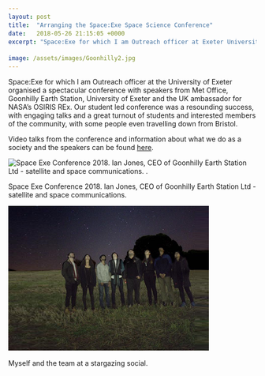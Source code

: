 ```yaml
---
layout: post
title:  "Arranging the Space:Exe Space Science Conference"
date:   2018-05-26 21:15:05 +0000
excerpt: "Space:Exe for which I am Outreach officer at Exeter University organised a spectacular conference with speakers from Met Office, Goonhilly Earth Station & UK ambassador for NASA’s OSIRIS REx."

image: /assets/images/Goonhilly2.jpg
---
```

Space:Exe for which I am Outreach officer at the University of Exeter organised a spectacular conference with speakers from Met Office, Goonhilly Earth Station, University of Exeter and the UK ambassador for NASA’s OSIRIS REx.
Our student led conference was a resounding success, with engaging talks and a great turnout of students and interested members of the community, with some people even travelling down from Bristol.

Video talks from the conference and information about what we do as a society and the speakers can be found [here][conf-link].

![Space Exe Conference 2018. Ian Jones, CEO of Goonhilly Earth Station Ltd - satellite and space communications.
.](/assets/images/Goonhilly2.jpg)
 
Space Exe Conference 2018. Ian Jones, CEO of Goonhilly Earth Station Ltd - satellite and space communications.

![Myself and the team at a stargazing social.](/assets/images/SpaceExeStarGaze2.png)
 
 Myself and the team at a stargazing social.


[conf-link]: https://spaceexe.org/conf/2018/


